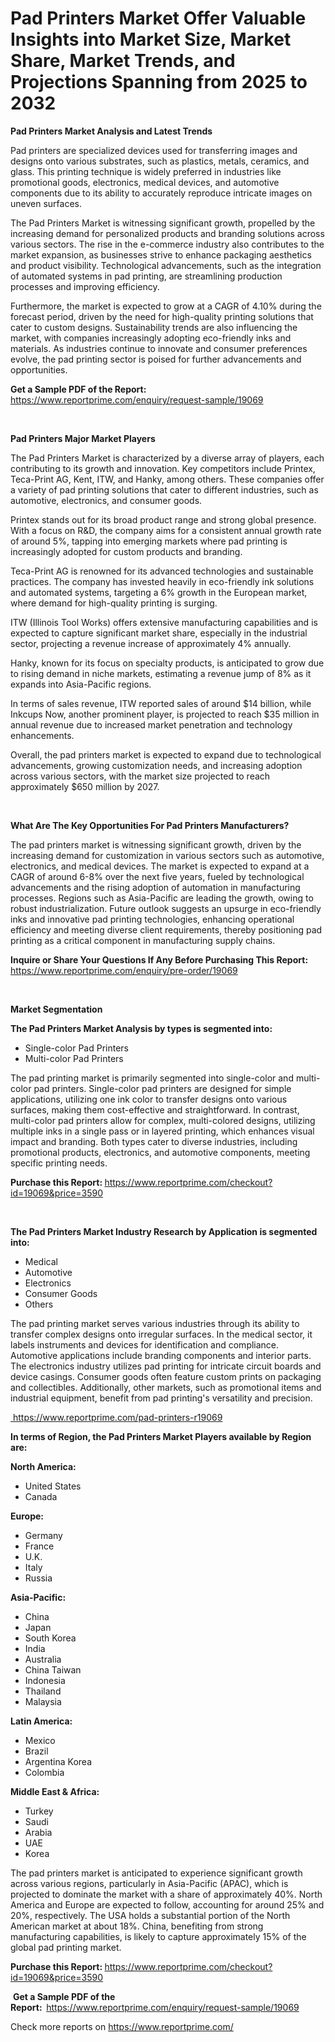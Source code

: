<p><h1>Pad Printers Market Offer Valuable Insights into Market Size, Market Share, Market Trends, and Projections Spanning from 2025 to 2032</h1></p><p><strong>Pad Printers Market Analysis and Latest Trends</strong></p>
<p><p>Pad printers are specialized devices used for transferring images and designs onto various substrates, such as plastics, metals, ceramics, and glass. This printing technique is widely preferred in industries like promotional goods, electronics, medical devices, and automotive components due to its ability to accurately reproduce intricate images on uneven surfaces.</p><p>The Pad Printers Market is witnessing significant growth, propelled by the increasing demand for personalized products and branding solutions across various sectors. The rise in the e-commerce industry also contributes to the market expansion, as businesses strive to enhance packaging aesthetics and product visibility. Technological advancements, such as the integration of automated systems in pad printing, are streamlining production processes and improving efficiency.</p><p>Furthermore, the market is expected to grow at a CAGR of 4.10% during the forecast period, driven by the need for high-quality printing solutions that cater to custom designs. Sustainability trends are also influencing the market, with companies increasingly adopting eco-friendly inks and materials. As industries continue to innovate and consumer preferences evolve, the pad printing sector is poised for further advancements and opportunities.</p></p>
<p><strong>Get a Sample PDF of the Report:&nbsp;</strong> <a href="https://www.reportprime.com/enquiry/request-sample/19069?utm_campaign=2730&utm_medium=2&utm_source=Github&utm_content=ia&utm_term=19032025&utm_id=pad-printers">https://www.reportprime.com/enquiry/request-sample/19069</a></p>
<p>&nbsp;</p>
<p><strong>Pad Printers Major Market Players</strong></p>
<p><p>The Pad Printers Market is characterized by a diverse array of players, each contributing to its growth and innovation. Key competitors include Printex, Teca-Print AG, Kent, ITW, and Hanky, among others. These companies offer a variety of pad printing solutions that cater to different industries, such as automotive, electronics, and consumer goods.</p><p>Printex stands out for its broad product range and strong global presence. With a focus on R&D, the company aims for a consistent annual growth rate of around 5%, tapping into emerging markets where pad printing is increasingly adopted for custom products and branding.</p><p>Teca-Print AG is renowned for its advanced technologies and sustainable practices. The company has invested heavily in eco-friendly ink solutions and automated systems, targeting a 6% growth in the European market, where demand for high-quality printing is surging.</p><p>ITW (Illinois Tool Works) offers extensive manufacturing capabilities and is expected to capture significant market share, especially in the industrial sector, projecting a revenue increase of approximately 4% annually.</p><p>Hanky, known for its focus on specialty products, is anticipated to grow due to rising demand in niche markets, estimating a revenue jump of 8% as it expands into Asia-Pacific regions.</p><p>In terms of sales revenue, ITW reported sales of around $14 billion, while Inkcups Now, another prominent player, is projected to reach $35 million in annual revenue due to increased market penetration and technology enhancements.</p><p>Overall, the pad printers market is expected to expand due to technological advancements, growing customization needs, and increasing adoption across various sectors, with the market size projected to reach approximately $650 million by 2027.</p></p>
<p>&nbsp;</p>
<p><strong>What Are The Key Opportunities For Pad Printers Manufacturers?</strong></p>
<p><p>The pad printers market is witnessing significant growth, driven by the increasing demand for customization in various sectors such as automotive, electronics, and medical devices. The market is expected to expand at a CAGR of around 6-8% over the next five years, fueled by technological advancements and the rising adoption of automation in manufacturing processes. Regions such as Asia-Pacific are leading the growth, owing to robust industrialization. Future outlook suggests an upsurge in eco-friendly inks and innovative pad printing technologies, enhancing operational efficiency and meeting diverse client requirements, thereby positioning pad printing as a critical component in manufacturing supply chains.</p></p>
<p><strong>Inquire or Share Your Questions If Any Before Purchasing This Report:</strong> <a href="https://www.reportprime.com/enquiry/pre-order/19069?utm_campaign=2730&utm_medium=2&utm_source=Github&utm_content=ia&utm_term=19032025&utm_id=pad-printers">https://www.reportprime.com/enquiry/pre-order/19069</a></p>
<p>&nbsp;</p>
<p><strong>Market Segmentation</strong></p>
<p><strong>The Pad Printers Market Analysis by types is segmented into:</strong></p>
<p><ul><li>Single-color Pad Printers</li><li>Multi-color Pad Printers</li></ul></p>
<p><p>The pad printing market is primarily segmented into single-color and multi-color pad printers. Single-color pad printers are designed for simple applications, utilizing one ink color to transfer designs onto various surfaces, making them cost-effective and straightforward. In contrast, multi-color pad printers allow for complex, multi-colored designs, utilizing multiple inks in a single pass or in layered printing, which enhances visual impact and branding. Both types cater to diverse industries, including promotional products, electronics, and automotive components, meeting specific printing needs.</p></p>
<p><strong>Purchase this Report:&nbsp;</strong><a href="https://www.reportprime.com/checkout?id=19069&price=3590&utm_campaign=2730&utm_medium=2&utm_source=Github&utm_content=ia&utm_term=19032025&utm_id=pad-printers">https://www.reportprime.com/checkout?id=19069&price=3590</a></p>
<p>&nbsp;</p>
<p><strong>The Pad Printers Market Industry Research by Application is segmented into:</strong></p>
<p><ul><li>Medical</li><li>Automotive</li><li>Electronics</li><li>Consumer Goods</li><li>Others</li></ul></p>
<p><p>The pad printing market serves various industries through its ability to transfer complex designs onto irregular surfaces. In the medical sector, it labels instruments and devices for identification and compliance. Automotive applications include branding components and interior parts. The electronics industry utilizes pad printing for intricate circuit boards and device casings. Consumer goods often feature custom prints on packaging and collectibles. Additionally, other markets, such as promotional items and industrial equipment, benefit from pad printing's versatility and precision.</p></p>
<p><a href="https://www.reportprime.com/pad-printers-r19069?utm_campaign=2730&utm_medium=2&utm_source=Github&utm_content=ia&utm_term=19032025&utm_id=pad-printers">&nbsp;https://www.reportprime.com/pad-printers-r19069</a></p>
<p><strong>In terms of Region, the Pad Printers Market Players available by Region are:</strong></p>
<p>
    <p> <strong> North America: </strong>
        <ul>
            <li>United States</li>
            <li>Canada</li>
        </ul>
        </p> 
    <p> <strong> Europe: </strong>
        <ul>
            <li>Germany</li>
            <li>France</li>
            <li>U.K.</li>
            <li>Italy</li>
            <li>Russia</li>
        </ul>
        </p> 
    <p> <strong> Asia-Pacific: </strong>
        <ul>
            <li>China</li>
            <li>Japan</li>
            <li>South Korea</li>
            <li>India</li>
            <li>Australia</li>
            <li>China Taiwan</li>
            <li>Indonesia</li>
            <li>Thailand</li>
            <li>Malaysia</li>
        </ul>
        </p> 
    <p> <strong> Latin America: </strong>
        <ul>
            <li>Mexico</li>
            <li>Brazil</li>
            <li>Argentina Korea</li>
            <li>Colombia</li>
        </ul>
        </p> 
    <p> <strong> Middle East & Africa: </strong>
        <ul>
            <li>Turkey</li>
            <li>Saudi</li>
            <li>Arabia</li>
            <li>UAE</li>
            <li>Korea</li>
        </ul>
    </p>
    </p>
<p><p>The pad printers market is anticipated to experience significant growth across various regions, particularly in Asia-Pacific (APAC), which is projected to dominate the market with a share of approximately 40%. North America and Europe are expected to follow, accounting for around 25% and 20%, respectively. The USA holds a substantial portion of the North American market at about 18%. China, benefiting from strong manufacturing capabilities, is likely to capture approximately 15% of the global pad printing market.</p></p>
<p><strong>Purchase this Report: </strong><a href="https://www.reportprime.com/checkout?id=19069&price=3590&utm_campaign=2730&utm_medium=2&utm_source=Github&utm_content=ia&utm_term=19032025&utm_id=pad-printers">https://www.reportprime.com/checkout?id=19069&price=3590</a></p>
<p>&nbsp;<strong>Get a Sample PDF of the Report:&nbsp;&nbsp;</strong><a href="https://www.reportprime.com/enquiry/request-sample/19069?utm_campaign=2730&utm_medium=2&utm_source=Github&utm_content=ia&utm_term=19032025&utm_id=pad-printers">https://www.reportprime.com/enquiry/request-sample/19069</a></p>
<p><strong></strong></p>
<p>Check more reports on <a href="https://www.reportprime.com/?utm_campaign=2730&utm_medium=2&utm_source=Github&utm_content=ia&utm_term=19032025&utm_id=pad-printers">https://www.reportprime.com/</a></p>